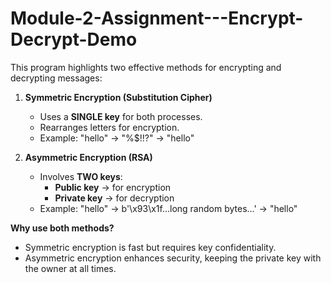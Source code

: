 # Module-2-Assignment---Encrypt-Decrypt-Demo
This program highlights two effective methods for encrypting and decrypting messages:

1. **Symmetric Encryption (Substitution Cipher)**
   - Uses a **SINGLE key** for both processes.
   - Rearranges letters for encryption.
   - Example: "hello" → "%$!!?" → "hello"

2. **Asymmetric Encryption (RSA)**
   - Involves **TWO keys**: 
       * **Public key** → for encryption
       * **Private key** → for decryption
   - Example: "hello" → b'\x93\x1f...long random bytes...' → "hello"

**Why use both methods?**
- Symmetric encryption is fast but requires key confidentiality.
- Asymmetric encryption enhances security, keeping the private key with the owner at all times.
